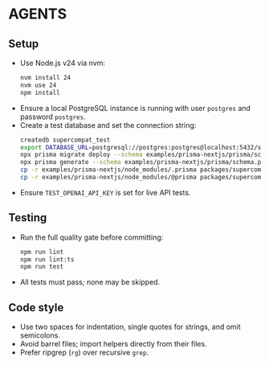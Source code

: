 # AGENTS

## Setup
- Use Node.js v24 via nvm:
  ```bash
  nvm install 24
  nvm use 24
  npm install
  ```
- Ensure a local PostgreSQL instance is running with user `postgres` and password `postgres`.
- Create a test database and set the connection string:
  ```bash
  createdb supercompat_test
  export DATABASE_URL=postgresql://postgres:postgres@localhost:5432/supercompat_test
  npx prisma migrate deploy --schema examples/prisma-nextjs/prisma/schema.prisma
  npx prisma generate --schema examples/prisma-nextjs/prisma/schema.prisma
  cp -r examples/prisma-nextjs/node_modules/.prisma packages/supercompat/node_modules/
  cp -r examples/prisma-nextjs/node_modules/@prisma packages/supercompat/node_modules/
  ```
- Ensure `TEST_OPENAI_API_KEY` is set for live API tests.

## Testing
- Run the full quality gate before committing:
  ```bash
  npm run lint
  npm run lint:ts
  npm run test
  ```
- All tests must pass; none may be skipped.

## Code style
- Use two spaces for indentation, single quotes for strings, and omit semicolons.
- Avoid barrel files; import helpers directly from their files.
- Prefer ripgrep (`rg`) over recursive `grep`.

